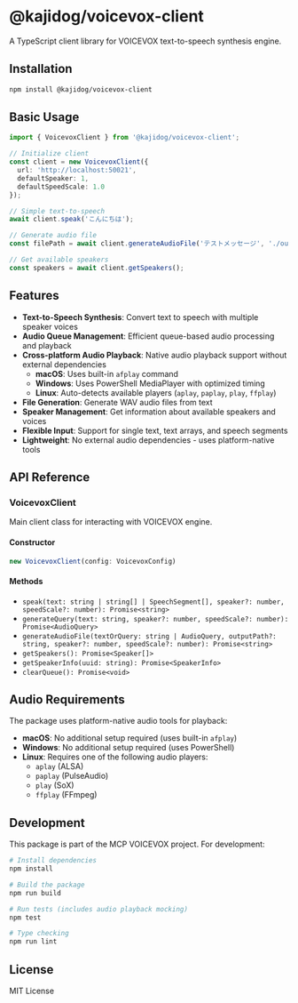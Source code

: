 # @kajidog/voicevox-client

A TypeScript client library for VOICEVOX text-to-speech synthesis engine.

## Installation

```bash
npm install @kajidog/voicevox-client
```

## Basic Usage

```typescript
import { VoicevoxClient } from '@kajidog/voicevox-client';

// Initialize client
const client = new VoicevoxClient({
  url: 'http://localhost:50021',
  defaultSpeaker: 1,
  defaultSpeedScale: 1.0
});

// Simple text-to-speech
await client.speak('こんにちは');

// Generate audio file
const filePath = await client.generateAudioFile('テストメッセージ', './output.wav');

// Get available speakers
const speakers = await client.getSpeakers();
```

## Features

- **Text-to-Speech Synthesis**: Convert text to speech with multiple speaker voices
- **Audio Queue Management**: Efficient queue-based audio processing and playback
- **Cross-platform Audio Playback**: Native audio playback support without external dependencies
  - **macOS**: Uses built-in `afplay` command
  - **Windows**: Uses PowerShell MediaPlayer with optimized timing
  - **Linux**: Auto-detects available players (`aplay`, `paplay`, `play`, `ffplay`)
- **File Generation**: Generate WAV audio files from text
- **Speaker Management**: Get information about available speakers and voices
- **Flexible Input**: Support for single text, text arrays, and speech segments
- **Lightweight**: No external audio dependencies - uses platform-native tools

## API Reference

### VoicevoxClient

Main client class for interacting with VOICEVOX engine.

#### Constructor
```typescript
new VoicevoxClient(config: VoicevoxConfig)
```

#### Methods

- `speak(text: string | string[] | SpeechSegment[], speaker?: number, speedScale?: number): Promise<string>`
- `generateQuery(text: string, speaker?: number, speedScale?: number): Promise<AudioQuery>`
- `generateAudioFile(textOrQuery: string | AudioQuery, outputPath?: string, speaker?: number, speedScale?: number): Promise<string>`
- `getSpeakers(): Promise<Speaker[]>`
- `getSpeakerInfo(uuid: string): Promise<SpeakerInfo>`
- `clearQueue(): Promise<void>`

## Audio Requirements

The package uses platform-native audio tools for playback:

- **macOS**: No additional setup required (uses built-in `afplay`)
- **Windows**: No additional setup required (uses PowerShell)
- **Linux**: Requires one of the following audio players:
  - `aplay` (ALSA)
  - `paplay` (PulseAudio)
  - `play` (SoX)
  - `ffplay` (FFmpeg)

## Development

This package is part of the MCP VOICEVOX project. For development:

```bash
# Install dependencies
npm install

# Build the package
npm run build

# Run tests (includes audio playback mocking)
npm test

# Type checking
npm run lint
```

## License

MIT License